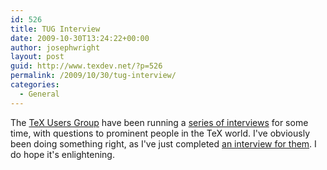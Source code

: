 ```yaml
---
id: 526
title: TUG Interview
date: 2009-10-30T13:24:22+00:00
author: josephwright
layout: post
guid: http://www.texdev.net/?p=526
permalink: /2009/10/30/tug-interview/
categories:
  - General
---
```

The <a title="TeX Users Group (TUG)" href="http://www.tug.org/">TeX Users Group</a> have been running a <a title="Interview Corner" href="http://www.tug.org/interviews/">series of interviews</a> for some time, with questions to prominent people in the TeX world. I've obviously been doing something right, as I've just completed <a href="http://www.tug.org/interviews/wright.html">an interview for them</a>. I do hope it's enlightening.